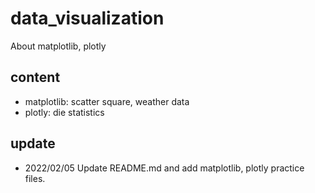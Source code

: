 # data_visualization
About matplotlib, plotly

## content
+ matplotlib: scatter square, weather data
+ plotly: die statistics

## update
+ 2022/02/05 Update README.md and add matplotlib, plotly practice files.
